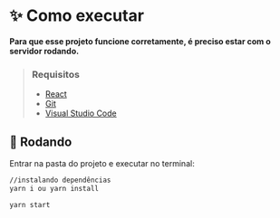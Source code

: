 # **✨ Como executar**

**Para que esse projeto funcione corretamente, é preciso estar com o servidor rodando.**

> ### **Requisitos**
>
> - [React](https://reactnative.dev/docs/environment-setup)
> - [Git](https://git-scm.com/downloads)
> - [Visual Studio Code](https://code.visualstudio.com/)

## **🚀 Rodando**

Entrar na pasta do projeto e executar no terminal:

```sh
//instalando dependências
yarn i ou yarn install
```

```sh
yarn start
```
